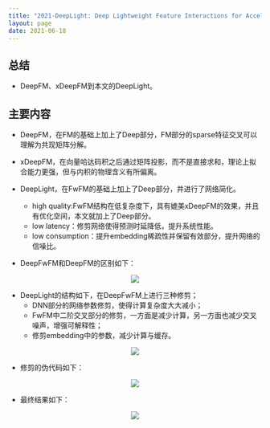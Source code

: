 ```yaml
---
title: "2021-DeepLight: Deep Lightweight Feature Interactions for Accelerating CTR Predictions in Ad Serving"
layout: page
date: 2021-06-18
---
```


## 总结

- DeepFM、xDeepFM到本文的DeepLight。

## 主要内容

- DeepFM，在FM的基础上加上了Deep部分，FM部分的sparse特征交叉可以理解为共现矩阵分解。
- xDeepFM，在向量哈达码积之后通过矩阵投影，而不是直接求和，理论上拟合能力更强，但与内积的物理含义有所偏离。
- DeepLight，在FwFM的基础上加上了Deep部分，并进行了网络简化。
    - high quality:FwFM结构在低复杂度下，具有媲美xDeepFM的效果，并且有优化空间，本文就加上了Deep部分。
    - low latency：修剪网络使得预测时延降低，提升系统性能。
    - low consumption：提升embedding稀疏性并保留有效部分，提升网络的信噪比。
    
- DeepFwFM和DeepFM的区别如下：
<div style="text-align: center"><img src="/wiki/attach/images/DeepLight-01.png" style="max-width:800px"></div>

- DeepLight的结构如下，在DeepFwFM上进行三种修剪；
    - DNN部分的网络参数修剪，使得计算复杂度大大减小；
    - FwFM中二阶交叉部分的修剪，一方面是减少计算，另一方面也减少交叉噪声，增强可解释性；
    - 修剪embedding中的参数，减少计算与缓存。

<div style="text-align: center"><img src="/wiki/attach/images/DeepLight-02.png" style="max-width:500px"></div>

- 修剪的伪代码如下：
<div style="text-align: center"><img src="/wiki/attach/images/DeepLight-03.png" style="max-width:500px"></div>

- 最终结果如下：
<div style="text-align: center"><img src="/wiki/attach/images/DeepLight-04.png" style="max-width:800px"></div>
